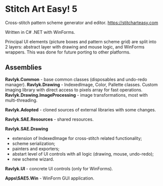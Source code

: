 Stitch Art Easy! 5
==================

Cross-stitch pattern scheme generator and editor.
https://stitcharteasy.com

Written in C# .NET with WinForms.

Principal UI elements (picture boxes and pattern scheme grid) are split into 2 layers:
abstract layer with drawing and mouse logic, and WinForms wrappers.
This was done for future porting to other platforms.

## Assemblies

**Ravlyk.Common** - base common classes (disposables and undo-redo manager).
**Ravlyk.Drawing** - IndexedImage, Color, Pallette classes. Custom imaging library with direct access to pixels array for fast operations.
**Ravlyk.Drawing.ImageProcessing** - image transformations, most with multi-threading.

**Ravlyk.Adopted** - cloned sources of external libraries with some changes.

**Ravlyk.SAE.Resources** - shared resources.

**Ravlyk.SAE.Drawing**
 - extension of IndexedImage for cross-stitch related functionality;
 - scheme serialization;
 - painters and exporters;
 - abstart level of UI controls with all logic (drawing, mouse, undo-redo);
 - new scheme wizard.

**Ravlyk.UI** - concrete UI controls (only for WinForms).

**Apps\SAE5.Win** - WinForm GUI application.
